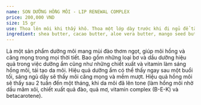 ```yaml
---
name: SON DƯỠNG HỒNG MÔI - LIP RENEWAL COMPLEX
price: 200,000 VND
size: 15 gr
use: Thoa lên môi khi thấy khô. Thoa một lớp dày trước khi đi ngủ để tăng hiệu quả rõ rệt nhất. 
ingredient: shea butter, cacao butter, aloe vera butter, mango seed butter, avocado butter, lanolin, argan oil, sweet almond oil, shea oil, rice bran oil, carrot seed oil, red rasberry seed oil, pomegranate seed oil, dầu gấc, bee wax, honey, vitamin complex (B-E-K), peach extract, apricot kernet extract,...
---
```

Là một sản phẩm dưỡng môi mang mùi đào thơm ngọt, giúp môi hồng và căng mọng trong mọi thời tiết. Bao gồm những loại bơ và dầu dưỡng hiệu quả trong việc dưỡng ẩm cũng như những chiết xuất và vitamin làm sáng hồng môi, tái tạo da môi. Hiệu quả dưỡng ẩm có thể thấy ngay sau một buổi tối, sáng ngủ dậy sẽ thấy môi căng mọng và mềm mượt. Hiệu quả hồng môi sẽ thấy sau 2 tuần đến một tháng, khi da môi đã lên tone (làm hồng môi nhờ dầu mâm xôi, chiết xuất quả đào, quả mơ, vitamin complex (B-E-K) và betacarotene). 
